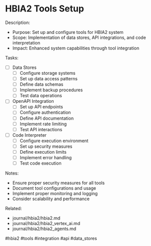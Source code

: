 # HBIA2 Tools Setup

<!-- TODO: Configure HBIA2 System Tools
created::2025-03-02T12:00:00Z
priority::high
due::2025-03-25T00:00:00Z
owner::@dionedge
estimate::6h
project::hbia2
-->

Description:
- Purpose: Set up and configure tools for HBIA2 system
- Scope: Implementation of data stores, API integrations, and code interpretation
- Impact: Enhanced system capabilities through tool integration

Tasks:
- [ ] Data Stores
  - [ ] Configure storage systems
  - [ ] Set up data access patterns
  - [ ] Define data schemas
  - [ ] Implement backup procedures
  - [ ] Test data operations

- [ ] OpenAPI Integration
  - [ ] Set up API endpoints
  - [ ] Configure authentication
  - [ ] Define API documentation
  - [ ] Implement rate limiting
  - [ ] Test API interactions

- [ ] Code Interpreter
  - [ ] Configure execution environment
  - [ ] Set up security measures
  - [ ] Define execution limits
  - [ ] Implement error handling
  - [ ] Test code execution

Notes:
- Ensure proper security measures for all tools
- Document tool configurations and usage
- Implement proper monitoring and logging
- Consider scalability and performance

Related:
- journal/hbia2/hbia2.md
- journal/hbia2/hbia2_vertex_ai.md
- journal/hbia2/hbia2_agents.md

#hbia2 #tools #integration #api #data_stores 
<!--
order::-440
TODO::2025-03-03T11:07:39.662Z
-->